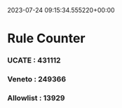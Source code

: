2023-07-24 09:15:34.555220+00:00
# Rule Counter 
 ### UCATE : 431112

 ### Veneto : 249366

 ### Allowlist : 13929